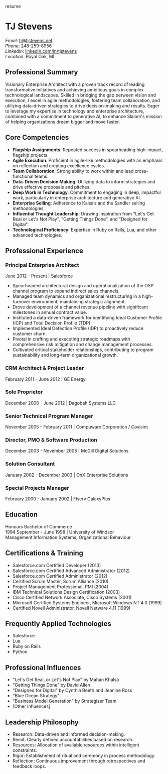 resume
# TJ Stevens

*Email*: [tj@tjstevens.net](mailto:tj@tjstevens.net)  
*Phone*: 248-259-8956  
*LinkedIn*: [linkedin.com/in/tjstevens](https://linkedin.com/in/tjstevens)  
*Location*: Royal Oak, MI

## Professional Summary
Visionary Enterprise Architect with a proven track record of leading transformative initiatives and achieving ambitious goals in complex technological landscapes. Skilled in bridging the gap between vision and execution, I excel in agile methodologies, fostering team collaboration, and utilizing data-driven strategies to drive decision-making and results. Eager to leverage my expertise in technology and enterprise architecture, combined with a commitment to generative AI, to enhance Slalom's mission of helping organizations dream bigger and move faster.

## Core Competencies
- **Flagship Assignments**: Repeated success in spearheading high-impact, flagship projects.
- **Agile Execution**: Proficient in agile-like methodologies with an emphasis on reflection and creating excellence cycles.
- **Team Collaboration**: Strong ability to work within and lead cross-functional teams.
- **Data-Driven Decision Making**: Utilizing data to inform strategies and drive effective proposals and pitches.
- **Deep Work in Technology**: Commitment to engaging in deep, impactful work, particularly in enterprise architecture and generative AI.
- **Enterprise Selling**: Adherence to Kalsa’s and the Sandler selling methodologies.
- **Influential Thought Leadership**: Drawing inspiration from "Let's Get Real or Let's Not Play", "Getting Things Done", and "Designed for Digital".
- **Technological Proficiency**: Expertise in Ruby on Rails, Lua, and other advanced technologies.

## Professional Experience

### Principal Enterprise Architect
June 2012 - Present | Salesforce
- Spearheaded architectural design and operationalization of the OSP channel program to expand indirect sales channels.
- Managed team dynamics and organizational restructuring in a high-turnover environment, maintaining strategic alignment.
- Drove development of a channel revenue pipeline with significant milestones in annual contract value.
- Instituted a data-driven framework for identifying Ideal Customer Profile (ICP) and Total Decision Profile (TDP).
- Implemented Ideal Defection Profile (IDP) to proactively reduce customer churn.
- Pivotal in crafting and executing strategic roadmaps with comprehensive risk mitigation and change management processes.
- Cultivated critical stakeholder relationships, contributing to program sustainability and long-term organizational growth.

### CRM Architect & Project Leader
February 2011 - June 2012 | GE Energy

### Sole Proprietor
December 2008 - June 2012 | Dagobah Systems LLC

### Senior Technical Program Manager
November 2005 - February 2011 | Compuware Corporation / Covisint

### Director, PMO & Software Production
December 2003 - November 2005 | McGill Digital Solutions

### Solution Consultant
January 2002 - December 2003 | OnX Enterprise Solutions

### Special Projects Manager
February 2000 - January 2002 | Fiserv GalaxyPlus

## Education
Honours Bachelor of Commerce  
1994 September - June 1998 | University of Windsor  
Management Information Systems, Organizational Behaviour

## Certifications & Training
- Salesforce.com Certified Developer (2013)
- Salesforce.com Certified Advanced Administrator (2012)
- Salesforce.com Certified Administrator (2012)
- Certified Scrum Master, Scrum Alliance (2010)
- Project Management Professional, PMI (2004)
- IBM Technical Solutions Design Certification (2003)
- Cisco Certified Network Associate, Cisco Systems (2001)
- Microsoft Certified Systems Engineer, Microsoft Windows NT 4.0 (1999)
- Certified Novell Administrator, Novell Netware 4.11 (1999)

## Frequently Applied Technologies
- Salesforce
- Lua
- Ruby on Rails
- Python

## Professional Influences
- "Let's Get Real, or Let's Not Play" by Mahan Khalsa
- "Getting Things Done" by David Allen
- "Designed for Digital" by Cynthia Beeth and Jeanine Ross
- "Blue Ocean Strategy"
- "Business Model Generation" by Strategizer Team
- [Other influences]

## Leadership Philosophy
- Research: Data-driven and informed decision-making.
- Remit: Clearly defined accountabilities based on research.
- Resources: Allocation of available resources within intelligent constraints.
- Rigor: Establishment of ritual and ceremony in process methodology.
- Reflection: Continuous improvement through retrospectives and feedback loops.
